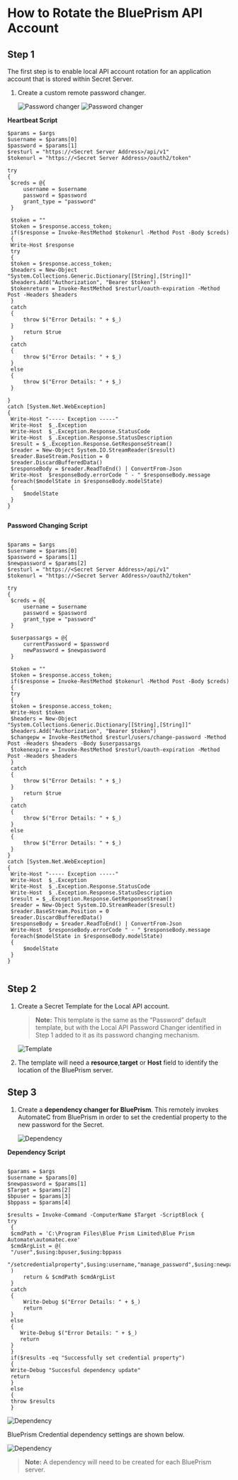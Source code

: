 [title]: # (How to Rotate the BluePrism API Account)
[tags]: # (api aaccount)
[priority]: # (301)
# How to Rotate the BluePrism API Account

## Step 1

The first step is to enable local API account rotation for an application account that is stored within Secret Server.

1. Create a custom remote password changer.

   ![Password changer](images/1.png)
   ![Password changer](images/2.png)

__Heartbeat Script__

   ``` 
$params = $args
$username = $params[0]
$password = $params[1]
$resturl = "https://<Secret Server Address>/api/v1"
$tokenurl = "https://<Secret Server Address>/oauth2/token"

try
{
    $creds = @{
        username = $username
        password = $password
        grant_type = "password"
    }

    $token = ""
    $token = $response.access_token;
    if($response = Invoke-RestMethod $tokenurl -Method Post -Body $creds)
    {
    Write-Host $response
    try
    {
    $token = $response.access_token;
    $headers = New-Object "System.Collections.Generic.Dictionary[[String],[String]]"
    $headers.Add("Authorization", "Bearer $token")
    $tokenreturn = Invoke-RestMethod $resturl/oauth-expiration -Method Post -Headers $headers
    }
    catch
    {
        throw $("Error Details: " + $_)
    }
        return $true
    }
    catch
    {
        throw $("Error Details: " + $_)
    }
    else 
    {
        throw $("Error Details: " + $_)
    }

}
catch [System.Net.WebException]
{
    Write-Host "----- Exception -----"
    Write-Host  $_.Exception
    Write-Host  $_.Exception.Response.StatusCode
    Write-Host  $_.Exception.Response.StatusDescription
    $result = $_.Exception.Response.GetResponseStream()
    $reader = New-Object System.IO.StreamReader($result)
    $reader.BaseStream.Position = 0
    $reader.DiscardBufferedData()
    $responseBody = $reader.ReadToEnd() | ConvertFrom-Json
    Write-Host  $responseBody.errorCode " - " $responseBody.message
    foreach($modelState in $responseBody.modelState)
    {
        $modelState
    }
}


   ```

__Password Changing Script__

   ```

$params = $args
$username = $params[0]
$password = $params[1]
$newpassword = $params[2]
$resturl = "https://<Secret Server Address>/api/v1"
$tokenurl = "https://<Secret Server Address>/oauth2/token"

try
{
    $creds = @{
        username = $username
        password = $password
        grant_type = "password"
    }

    $userpassargs = @{
        currentPassword = $password
        newPassword = $newpassword
    }

    $token = ""
    $token = $response.access_token;
    if($response = Invoke-RestMethod $tokenurl -Method Post -Body $creds)
    {
    try
    {
    $token = $response.access_token;
    Write-Host $token
    $headers = New-Object "System.Collections.Generic.Dictionary[[String],[String]]"
    $headers.Add("Authorization", "Bearer $token")
    $changepw = Invoke-RestMethod $resturl/users/change-password -Method Post -Headers $headers -Body $userpassargs
    $tokenexpire = Invoke-RestMethod $resturl/oauth-expiration -Method Post -Headers $headers
    }
    catch
    {
        throw $("Error Details: " + $_)
    }
        return $true
    }
    catch
    {
        throw $("Error Details: " + $_)
    }
    else 
    {
        throw $("Error Details: " + $_)
    }
}
catch [System.Net.WebException]
{
    Write-Host "----- Exception -----"
    Write-Host  $_.Exception
    Write-Host  $_.Exception.Response.StatusCode
    Write-Host  $_.Exception.Response.StatusDescription
    $result = $_.Exception.Response.GetResponseStream()
    $reader = New-Object System.IO.StreamReader($result)
    $reader.BaseStream.Position = 0
    $reader.DiscardBufferedData()
    $responseBody = $reader.ReadToEnd() | ConvertFrom-Json
    Write-Host  $responseBody.errorCode " - " $responseBody.message
    foreach($modelState in $responseBody.modelState)
    {
        $modelState
    }
}


   ```

## Step 2

1. Create a Secret Template for the Local API account.

   >**Note:** This template is the same as the “Password” default template, but with the Local API Password Changer identified in Step 1 added to it as its password changing mechanism.

   ![Template](images/3.png)
1. The template will need a __resource__,__target__ or __Host__ field to identify the location of the BluePrism server.

## Step 3

1. Create a __dependency changer for BluePrism__. This remotely invokes AutomateC from BluePrism in order to set the credential property to the new password for the Secret.

   ![Dependency](images/4.png)

__Dependency Script__

   ```

   $params = $args
   $username = $params[0]
   $newpassword = $params[1]
   $Target = $params[2]
   $bpuser = $params[3]
   $bppass = $params[4]

   $results = Invoke-Command -ComputerName $Target -ScriptBlock {
   try
    {
    $cmdPath = 'C:\Program Files\Blue Prism Limited\Blue Prism Automate\automatec.exe' 
    $cmdArgList = @( 
    "/user",$using:bpuser,$using:bppass
    "/setcredentialproperty",$using:username,"manage_password",$using:newpassword
    ) 
        return & $cmdPath $cmdArgList
    }
    catch
    {     
        Write-Debug $("Error Details: " + $_)
        return
    }   
    else 
    {
       Write-Debug $("Error Details: " + $_)
       return
    }
    }
    if($results -eq "Successfully set credential property")
    {
    Write-Debug "Succesful dependency update"
    return
    }
    else
    {
    throw $results
    }

   ```

   ![Dependency](images/5.png)

BluePrism Credential dependency settings are shown below.

   ![Dependency](images/6.png)

   >**Note:** A dependency will need to be created for each BluePrism server.
